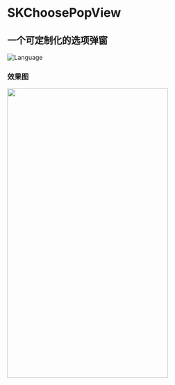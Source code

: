 # SKChoosePopView

## 一个可定制化的选项弹窗

![Language](https://img.shields.io/badge/Language-%20Objective%20C%20-blue.svg) 

### 效果图 
<img src="http://ofg0p74ar.bkt.clouddn.com/SKPopViewExample.gif" width="370" height ="665" />

